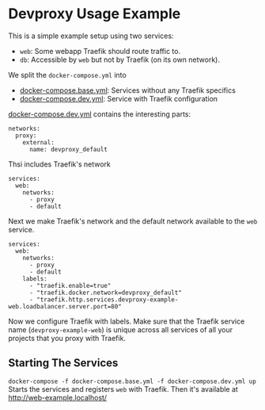 # Devproxy Usage Example

This is a simple example setup using two services:

- `web`: Some webapp Traefik should route traffic to.
- `db`: Accessible by `web` but not by Traefik (on its own network).

We split the `docker-compose.yml` into

- [docker-compose.base.yml](docker-compose.base.yml): Services without any Traefik specifics
- [docker-compose.dev.yml](docker-compose.dev.yml): Service with Traefik configuration

[docker-compose.dev.yml](docker-compose.dev.yml) contains the interesting parts:

```
networks:
  proxy:
    external:
      name: devproxy_default
```

Thsi includes Traefik's network

```
services:
  web:
    networks:
      - proxy
      - default
```

Next we make Traefik's network and the default network available to the `web` service.

```
services:
  web:
    networks:
      - proxy
      - default
    labels:
      - "traefik.enable=true"
      - "traefik.docker.network=devproxy_default"
      - "traefik.http.services.devproxy-example-web.loadbalancer.server.port=80"
```

Now we configure Traefik with labels. Make sure that the Traefik service name (`devproxy-example-web`) is unique across all services of all your projects that you proxy with Traefik.

## Starting The Services

`docker-compose -f docker-compose.base.yml -f docker-compose.dev.yml up` Starts the services and registers `web` with Traefik.
Then it's available at http://web-example.localhost/
